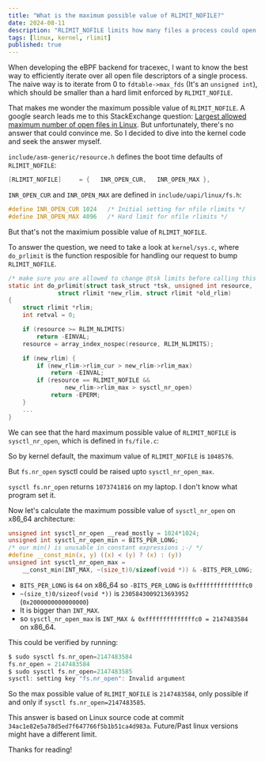 ```yaml
---
title: "What is the maximum possible value of RLIMIT_NOFILE?"
date: 2024-08-11
description: "RLIMIT_NOFILE limits how many files a process could open. What's the maximum value of it?"
tags: [linux, kernel, rlimit]
published: true
---
```


When developing the eBPF backend for tracexec, I want to know the best way to efficiently iterate over
all open file descriptors of a single process. The naive way is to iterate from 0 to `fdtable->max_fds` (It's an `unsigned int`),
which should be smaller than a hard limit enforced by `RLIMIT_NOFILE`.

That makes me wonder the maximum possible value of `RLIMIT_NOFILE`. A google search leads me to this StackExchange question: [Largest allowed maximum number of open files in Linux](https://unix.stackexchange.com/questions/334187/largest-allowed-maximum-number-of-open-files-in-linux/).
But unfortunately, there's no answer that could convince me. So I decided to dive into the kernel code and seek the answer myself.


`include/asm-generic/resource.h` defines the boot time defaults of `RLIMIT_NOFILE`:

```c
[RLIMIT_NOFILE]		= {   INR_OPEN_CUR,   INR_OPEN_MAX },
```

`INR_OPEN_CUR` and `INR_OPEN_MAX` are defined in `include/uapi/linux/fs.h`:

```c
#define INR_OPEN_CUR 1024	/* Initial setting for nfile rlimits */
#define INR_OPEN_MAX 4096	/* Hard limit for nfile rlimits */
```

But that's not the maximium possible value of `RLIMIT_NOFILE`.

To answer the question, we need to take a look at `kernel/sys.c`,
where `do_prlimit` is the function resposible for handling our request to bump `RLIMIT_NOFILE`.

```c
/* make sure you are allowed to change @tsk limits before calling this */
static int do_prlimit(struct task_struct *tsk, unsigned int resource,
		      struct rlimit *new_rlim, struct rlimit *old_rlim)
{
	struct rlimit *rlim;
	int retval = 0;

	if (resource >= RLIM_NLIMITS)
		return -EINVAL;
	resource = array_index_nospec(resource, RLIM_NLIMITS);

	if (new_rlim) {
		if (new_rlim->rlim_cur > new_rlim->rlim_max)
			return -EINVAL;
		if (resource == RLIMIT_NOFILE &&
				new_rlim->rlim_max > sysctl_nr_open)
			return -EPERM;
	}
    ...
}
```

We can see that the hard maximum possible value of `RLIMIT_NOFILE` is `sysctl_nr_open`, which is defined in `fs/file.c`:

So by kernel default, the maximum value of `RLIMIT_NOFILE` is `1048576`.

But `fs.nr_open` sysctl could be raised upto `sysctl_nr_open_max`.

`sysctl fs.nr_open` returns `1073741816` on my laptop. I don't know what program set it.

Now let's calculate the maximum possible value of `sysctl_nr_open` on x86_64 architecture:

```c
unsigned int sysctl_nr_open __read_mostly = 1024*1024;
unsigned int sysctl_nr_open_min = BITS_PER_LONG;
/* our min() is unusable in constant expressions ;-/ */
#define __const_min(x, y) ((x) < (y) ? (x) : (y))
unsigned int sysctl_nr_open_max =
	__const_min(INT_MAX, ~(size_t)0/sizeof(void *)) & -BITS_PER_LONG;
```

- `BITS_PER_LONG` is `64` on x86_64 so `-BITS_PER_LONG` is `0xffffffffffffffc0`
- `~(size_t)0/sizeof(void *))` is `2305843009213693952` (`0x2000000000000000`)
- It is bigger than `INT_MAX`.
- so `sysctl_nr_open_max` is `INT_MAX & 0xffffffffffffffc0 = 2147483584` on x86_64.

This could be verified by running:

```c
$ sudo sysctl fs.nr_open=2147483584 
fs.nr_open = 2147483584
$ sudo sysctl fs.nr_open=2147483585
sysctl: setting key "fs.nr_open": Invalid argument
```

So the max possible value of `RLIMIT_NOFILE` is `2147483584`,
only possible if and only if `sysctl fs.nr_open=2147483585`.

This answer is based on Linux source code at commit `34ac1e82e5a78d5ed7f647766f5b1b51ca4d983a`.
Future/Past linux versions might have a different limit.

Thanks for reading!
